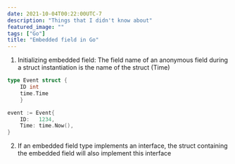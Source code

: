 ```yaml
---
date: 2021-10-04T00:22:00UTC-7
description: "Things that I didn't know about"
featured_image: ""
tags: ["Go"]
title: "Embedded field in Go"
---
```


1. Initializing embedded field: The field name of an anonymous field during a struct instantiation is the name of the struct (Time)

```Go
type Event struct {
    ID int
    time.Time 
    }

event := Event{
    ID:   1234,
    Time: time.Now(),
}
```

2.  If an embedded field type implements an interface, the struct containing the embedded field will also implement this interface


